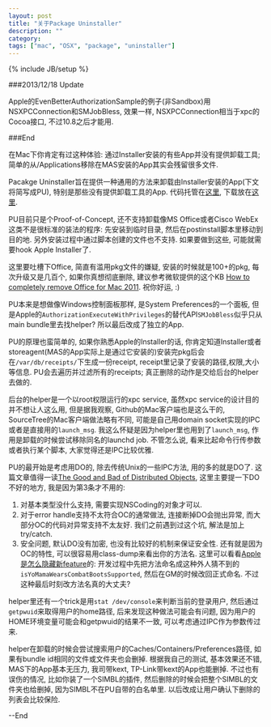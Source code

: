 ```yaml
---
layout: post
title: "关于Package Uninstaller"
description: ""
category: 
tags: ["mac", "OSX", "package", "uninstaller"]
---
```

{% include JB/setup %}

###2013/12/18 Update

Apple的EvenBetterAuthorizationSample的例子(非Sandbox)用NSXPCConnection和SMJobBless, 效果一样, NSXPCConnection相当于xpc的Cocoa接口, 不过10.8之后才能用.

###End

在Mac下你肯定有过这种体验: 通过Installer安装的有些App并没有提供卸载工具; 简单的从/Applications移除在MAS安装的App其实会残留很多文件.

Pacakge Uninstaller旨在提供一种通用的方法来卸载由Installer安装的App(下文将简写成PU), 特别是那些没有提供卸载工具的App. 代码托管在[这里](https://github.com/hewigovens/PackageUninstaller), 下载放在[这里](https://github.com/hewigovens/PackageUninstaller/wiki).

PU目前只是个Proof-of-Concept, 还不支持卸载像MS Office或者Cisco WebEx这类不是很标准的装法的程序: 先安装到临时目录, 然后在postinstall脚本里移动到目的地. 另外安装过程中通过脚本创建的文件也不支持. 如果要做到这些, 可能就需要hook Apple Installer了.

这里要吐槽下Office, 简直有滥用pkg文件的嫌疑, 安装的时候就是100+的pkg, 每次升级又是几百个, 如果你真想彻底删除, 建议参考微软提供的这个KB
[How to completely remove Office for Mac 2011](http://support.microsoft.com/kb/2398768). 祝你好运, :)

PU本来是想做像Windows控制面板那样, 是System Preferences的一个面板, 但是Apple的`AuthorizationExecuteWithPrivileges`的替代API`SMJobBless`似乎只从main bundle里去找helper? 所以最后改成了独立的App.

PU的原理也蛮简单的, 如果你熟悉Apple的Installer的话, 你肯定知道Installer或者storeagent(MAS的App实际上是通过它安装的)安装完pkg后会在`/var/db/receipts/`下生成一份receipt, receipt里记录了安装的路径,权限,大小等信息. PU会去遍历并过滤所有的receipts; 真正删除的动作是交给后台的helper去做的.

后台的helper是一个以root权限运行的xpc service, 虽然xpc service的设计目的并不想让人这么用, 但是据我观察, Github的Mac客户端也是这么干的, SourceTree的Mac客户端做法略有不同, 可能是自己用domain socket实现的IPC或者是直接用的`launch_msg`. 我这么怀疑是因为helper里也用到了`launch_msg`, 作用是卸载的时候尝试移除同名的launchd job. 不管怎么说, 看来比起命令行传参数或者执行某个脚本, 大家觉得还是IPC比较优雅.

PU的最开始是考虑用DO的, 除去传统Unix的一些IPC方法, 用的多的就是DO了. 这篇文章值得一读[The Good and Bad of Distributed Objects](http://www.mikeash.com/pyblog/friday-qa-2009-02-20-the-good-and-bad-of-distributed-objects.html), 这里主要提一下DO不好的地方, 我是因为第3条才不用的:

1. 对基本类型没什么支持, 需要实现NSCoding的对象才可以. 
2. 对于error handle支持不太符合OC的通常做法, 连接断掉DO会抛出异常, 而大部分OC的代码对异常支持不太友好. 我们之前遇到过这个坑, 解法是加上try/catch. 
3. 安全问题, 默认DO没有加密, 也没有比较好的机制来保证安全性. 还有就是因为OC的特性, 可以很容易用class-dump来看出你的方法名. 这里可以看看[Apple是怎么隐藏新feature](https://github.com/JaviSoto/iOS7-Runtime-Headers/commit/6ccf9c4526992fec0dc414d48e4a3f7446e9822f)的: 开发过程中先把方法命名成这种外人猜不到的`isYoMamaWearsCombatBootsSupported`, 然后在GM的时候改回正式命名. 不过这种最后时刻改方法名真的大丈夫?

helper里还有一个trick是用`stat /dev/console`来判断当前的登录用户, 然后通过`getpwuid`来取得用户的home路径, 后来发现这种做法可能会有问题, 因为用户的HOME环境变量可能会和getpwuid的结果不一致, 可以考虑通过IPC作为参数传过来.

helper在卸载的时候会尝试搜索用户的Caches/Containers/Preferences路径, 如果有bundle id相同的文件或文件夹也会删掉. 根据我自己的测试, 基本效果还不错, MAS下的App基本无压力, 我司带kext, TP-Link带kext的App也能删掉. 不过也有误伤的情况, 比如你装了一个SIMBL的插件, 然后删除的时候会把整个SIMBL的文件夹也给删掉, 因为SIMBL不在PU自带的白名单里. 以后改成让用户确认下删除的列表会比较保险.

--End